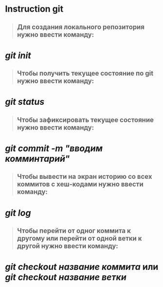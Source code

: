 # Instruction git

>## Для создания локального репозитория нужно ввести команду:

# _**git** init_

>## Чтобы получить текущее состояние по git нужно ввести команду:

# _**git** status_

>## Чтобы зафиксировать текущее состояние нужно ввести команду:

# _**git** commit -m "вводим комминтарий"_

>## Чтобы вывести на экран историю со всех коммитов с хеш-кодами нужно ввести команду:

# _**git**  log_

>## Чтобы перейти от одног коммита к другому или перейти от одной ветки к другой нужно ввести команду:

# _**git**  checkout название коммита_ или _**git**  checkout название ветки_